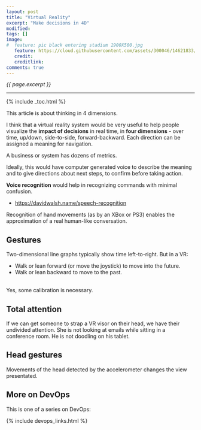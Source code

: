 ```yaml
---
layout: post
title: "Virtual Reality"
excerpt: "Make decisions in 4D"
modified:
tags: []
image:
#  feature: pic black entering stadium 1900X500.jpg
   feature: https://cloud.githubusercontent.com/assets/300046/14621833/d9af8f54-0582-11e6-9c88-7e8d1cead630.jpg 
   credit: 
   creditlink: 
comments: true
---
```

<i>{{ page.excerpt }}</i>
<hr />

{% include _toc.html %}

This article is about thinking in 4 dimensions.

I think that a virtual reality system would be very useful to help people
visualize the <strong>impact of decisions</strong> in real time,
in <strong>four dimensions</strong> - 
over time, up/down, side-to-side, forward-backward.
Each direction can be assigned a meaning for navigation.

A business or system has dozens of metrics.

Ideally, this would have computer generated voice to 
describe the meaning and to give directions about next steps,
to confirm before taking action.

<strong>Voice recognition</strong> would help
in recognizing commands with minimal confusion.

   * https://davidwalsh.name/speech-recognition

Recognition of hand movements (as by an XBox or PS3)
enables the approximation of a real human-like conversation.


## Gestures #

Two-dimensional line graphs typically show time left-to-right.
But in a VR:

   * Walk or lean forward (or move the joystick) to move into the future.
   * Walk or lean backward to move to the past.
   <br /><br />

Yes, some calibration is necessary.


## Total attention #

If we can get someone to strap a VR visor on their head,
we have their undivided attention.
She is not looking at emails while sitting in a conference room.
He is not doodling on his tablet.

## Head gestures #

Movements of the head detected by the accelerometer 
changes the view presentated.





## More on DevOps #

This is one of a series on DevOps:

{% include devops_links.html %}
